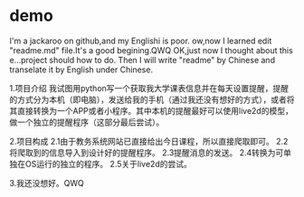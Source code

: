 # demo
I'm a jackaroo on github,and my Englishi is poor.
ow,now I learned edit "readme.md" file.It's a good begining.QWQ
OK,just now I thought about this e...project should how to do.
Then I will write "readme" by Chinese and transelate it by English under Chinese.

1.项目介绍
我试图用python写一个获取我大学课表信息并在每天设置提醒，提醒的方式分为本机（即电脑），发送给我的手机（通过我还没有想好的方式），或者将其直接转换为一个APP或者小程序。其中本机的提醒最好可以使用live2d的模型，做一个独立的提醒程序（这部分最后尝试）。
 
2.项目构成
2.1由于教务系统网站已直接给出今日课程，所以直接爬取即可。
2.2将爬取到的信息导入到设计好的提醒程序。
2.3提醒消息的发送。
2.4转换为可单独在OS运行的独立的程序。
2.5关于live2d的尝试。

3.我还没想好。QWQ
